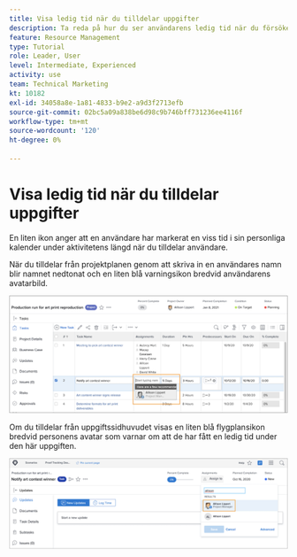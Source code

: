 ```yaml
---
title: Visa ledig tid när du tilldelar uppgifter
description: Ta reda på hur du ser användarens ledig tid när du försöker utföra uppgiftstilldelningar.
feature: Resource Management
type: Tutorial
role: Leader, User
level: Intermediate, Experienced
activity: use
team: Technical Marketing
kt: 10182
exl-id: 34058a8e-1a81-4833-b9e2-a9d3f2713efb
source-git-commit: 02bc5a09a838be6d98c9b746bff731236ee4116f
workflow-type: tm+mt
source-wordcount: '120'
ht-degree: 0%

---
```


# Visa ledig tid när du tilldelar uppgifter

En liten ikon anger att en användare har markerat en viss tid i sin personliga kalender under aktivitetens längd när du tilldelar användare.

När du tilldelar från projektplanen genom att skriva in en användares namn blir namnet nedtonat och en liten blå varningsikon bredvid användarens avatarbild.

![nedtonad användare för foto](assets/toat_01.png)

Om du tilldelar från uppgiftssidhuvudet visas en liten blå flygplansikon bredvid personens avatar som varnar om att de har fått en ledig tid under den här uppgiften.

![användaruppgiftstilldelning](assets/toat_02.png)
